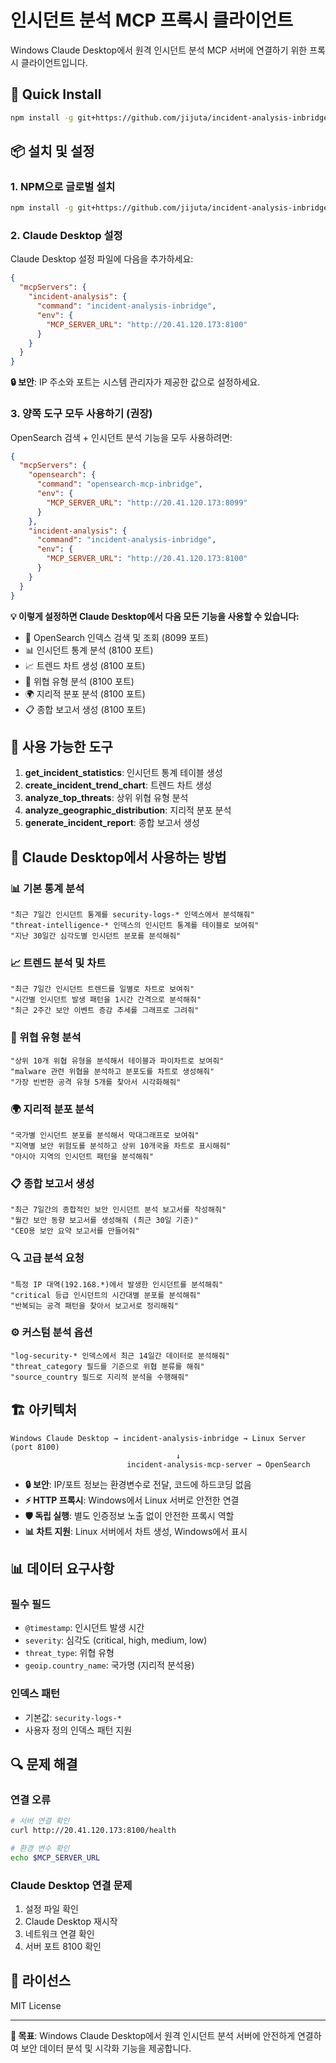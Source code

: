 # 인시던트 분석 MCP 프록시 클라이언트

Windows Claude Desktop에서 원격 인시던트 분석 MCP 서버에 연결하기 위한 프록시 클라이언트입니다.

## 🚀 Quick Install

```bash
npm install -g git+https://github.com/jijuta/incident-analysis-inbridge.git
```

## 📦 설치 및 설정

### 1. NPM으로 글로벌 설치
```bash
npm install -g git+https://github.com/jijuta/incident-analysis-inbridge.git
```

### 2. Claude Desktop 설정

Claude Desktop 설정 파일에 다음을 추가하세요:

```json
{
  "mcpServers": {
    "incident-analysis": {
      "command": "incident-analysis-inbridge",
      "env": {
        "MCP_SERVER_URL": "http://20.41.120.173:8100"
      }
    }
  }
}
```

**🔒 보안**: IP 주소와 포트는 시스템 관리자가 제공한 값으로 설정하세요.

### 3. 양쪽 도구 모두 사용하기 (권장)

OpenSearch 검색 + 인시던트 분석 기능을 모두 사용하려면:

```json
{
  "mcpServers": {
    "opensearch": {
      "command": "opensearch-mcp-inbridge",
      "env": {
        "MCP_SERVER_URL": "http://20.41.120.173:8099"
      }
    },
    "incident-analysis": {
      "command": "incident-analysis-inbridge",
      "env": {
        "MCP_SERVER_URL": "http://20.41.120.173:8100"
      }
    }
  }
}
```

**💡 이렇게 설정하면 Claude Desktop에서 다음 모든 기능을 사용할 수 있습니다:**
- 📝 OpenSearch 인덱스 검색 및 조회 (8099 포트)
- 📊 인시던트 통계 분석 (8100 포트)
- 📈 트렌드 차트 생성 (8100 포트)
- 🎯 위협 유형 분석 (8100 포트)
- 🌍 지리적 분포 분석 (8100 포트)
- 📋 종합 보고서 생성 (8100 포트)

## 🔧 사용 가능한 도구

1. **get_incident_statistics**: 인시던트 통계 테이블 생성
2. **create_incident_trend_chart**: 트렌드 차트 생성
3. **analyze_top_threats**: 상위 위협 유형 분석
4. **analyze_geographic_distribution**: 지리적 분포 분석
5. **generate_incident_report**: 종합 보고서 생성

## 💬 Claude Desktop에서 사용하는 방법

### 📊 기본 통계 분석
```
"최근 7일간 인시던트 통계를 security-logs-* 인덱스에서 분석해줘"
"threat-intelligence-* 인덱스의 인시던트 통계를 테이블로 보여줘"
"지난 30일간 심각도별 인시던트 분포를 분석해줘"
```

### 📈 트렌드 분석 및 차트
```
"최근 7일간 인시던트 트렌드를 일별로 차트로 보여줘"
"시간별 인시던트 발생 패턴을 1시간 간격으로 분석해줘"
"최근 2주간 보안 이벤트 증감 추세를 그래프로 그려줘"
```

### 🎯 위협 유형 분석
```
"상위 10개 위협 유형을 분석해서 테이블과 파이차트로 보여줘"
"malware 관련 위협을 분석하고 분포도를 차트로 생성해줘"
"가장 빈번한 공격 유형 5개를 찾아서 시각화해줘"
```

### 🌍 지리적 분포 분석
```
"국가별 인시던트 분포를 분석해서 막대그래프로 보여줘"
"지역별 보안 위험도를 분석하고 상위 10개국을 차트로 표시해줘"
"아시아 지역의 인시던트 패턴을 분석해줘"
```

### 📋 종합 보고서 생성
```
"최근 7일간의 종합적인 보안 인시던트 분석 보고서를 작성해줘"
"월간 보안 동향 보고서를 생성해줘 (최근 30일 기준)"
"CEO용 보안 요약 보고서를 만들어줘"
```

### 🔍 고급 분석 요청
```
"특정 IP 대역(192.168.*)에서 발생한 인시던트를 분석해줘"
"critical 등급 인시던트의 시간대별 분포를 분석해줘"
"반복되는 공격 패턴을 찾아서 보고서로 정리해줘"
```

### ⚙️ 커스텀 분석 옵션
```
"log-security-* 인덱스에서 최근 14일간 데이터로 분석해줘"
"threat_category 필드를 기준으로 위협 분류를 해줘"
"source_country 필드로 지리적 분석을 수행해줘"
```

## 🏗️ 아키텍처

```
Windows Claude Desktop → incident-analysis-inbridge → Linux Server (port 8100)
                                     ↓
                          incident-analysis-mcp-server → OpenSearch
```

- **🔒 보안**: IP/포트 정보는 환경변수로 전달, 코드에 하드코딩 없음
- **⚡ HTTP 프록시**: Windows에서 Linux 서버로 안전한 연결
- **🛡️ 독립 실행**: 별도 인증정보 노출 없이 안전한 프록시 역할
- **📊 차트 지원**: Linux 서버에서 차트 생성, Windows에서 표시

## 📊 데이터 요구사항

### 필수 필드
- `@timestamp`: 인시던트 발생 시간
- `severity`: 심각도 (critical, high, medium, low)
- `threat_type`: 위협 유형
- `geoip.country_name`: 국가명 (지리적 분석용)

### 인덱스 패턴
- 기본값: `security-logs-*`
- 사용자 정의 인덱스 패턴 지원

## 🔍 문제 해결

### 연결 오류
```bash
# 서버 연결 확인
curl http://20.41.120.173:8100/health

# 환경 변수 확인
echo $MCP_SERVER_URL
```

### Claude Desktop 연결 문제
1. 설정 파일 확인
2. Claude Desktop 재시작
3. 네트워크 연결 확인
4. 서버 포트 8100 확인

## 📄 라이선스

MIT License

---

**🎯 목표**: Windows Claude Desktop에서 원격 인시던트 분석 서버에 안전하게 연결하여 보안 데이터 분석 및 시각화 기능을 제공합니다.